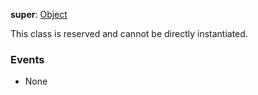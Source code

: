 **super**: [Object](Object.md)

This class is reserved and cannot be directly instantiated.

### Events

* None



